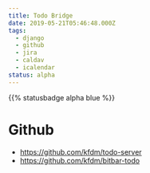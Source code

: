```yaml
---
title: Todo Bridge
date: 2019-05-21T05:46:48.000Z
tags:
  - django
  - github
  - jira
  - caldav
  - icalendar
status: alpha
---
```


{{% statusbadge alpha blue %}}

# Github

- <https://github.com/kfdm/todo-server>
- <https://github.com/kfdm/bitbar-todo>
